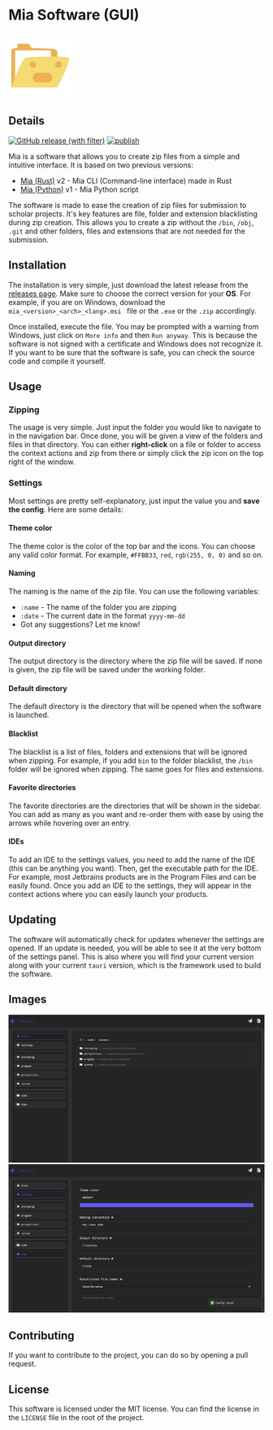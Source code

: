 # Mia Software (GUI)

![Logo](src-tauri/icons/128x128.png)

## Details

[![GitHub release (with filter)](https://img.shields.io/github/v/release/Azuyamat/mia_gui?logo=github)](https://github.com/Azuyamat/mia_gui/releases/latest)
[![publish](https://github.com/Azuyamat/mia_gui/actions/workflows/main.yml/badge.svg?branch=release)](https://github.com/Azuyamat/mia_gui/actions/workflows/main.yml)

Mia is a software that allows you to create zip files from a simple and intuitive interface. It is based on two
previous versions:

- [Mia (Rust)](https://github.com/Azuyamat/mia_rust) v2 - Mia CLI (Command-line interface) made in Rust
- [Mia (Python)](https://github.com/Azuyamat/mia) v1 - Mia Python script

The software is made to ease the creation of zip files for submission to scholar projects. It's key features are
file, folder and extension blacklisting during zip creation. This allows you to create a zip without the `/bin`,
`/obj`, `.git` and other folders, files and extensions that are not needed for the submission.

## Installation

The installation is very simple, just download the latest release from the
[releases page](https://github.com/Azuyamat/mia_gui/releases/latest). Make sure to choose the correct version for
your **OS**. For example, if you are on Windows, download the `mia_<version>_<arch>_<lang>.msi ` file or the `.exe`
or the `.zip` accordingly.

Once installed, execute the file. You may be prompted with a warning from Windows, just click on `More info` and
then `Run anyway`. This is because the software is not signed with a certificate and Windows does not recognize it.
If you want to be sure that the software is safe, you can check the source code and compile it yourself.

## Usage

### Zipping

The usage is very simple. Just input the folder you would like to navigate to in the navigation bar. Once done, you
will be given a view of the folders and files in that directory. You can either **right-click** on a file or folder
to access the context actions and zip from there or simply click the zip icon on the top right of the window.

### Settings

Most settings are pretty self-explanatory, just input the value you and **save the config**. Here are some details:

#### Theme color

The theme color is the color of the top bar and the icons. You can choose any valid color format. For example,
`#FFBB33`, `red`, `rgb(255, 0, 0)` and so on.

#### Naming

The naming is the name of the zip file. You can use the following variables:

- `:name` - The name of the folder you are zipping
- `:date` - The current date in the format `yyyy-mm-dd`
- Got any suggestions? Let me know!

#### Output directory

The output directory is the directory where the zip file will be saved. If none is given, the zip file will be saved
under the working folder.

#### Default directory

The default directory is the directory that will be opened when the software is launched.

#### Blacklist

The blacklist is a list of files, folders and extensions that will be ignored when zipping. For example, if you add
`bin` to the folder blacklist, the `/bin` folder will be ignored when zipping. The same goes for files and extensions.

#### Favorite directories

The favorite directories are the directories that will be shown in the sidebar. You can add as many as you want and
re-order them with ease by using the arrows while hovering over an entry.

#### IDEs

To add an IDE to the settings values, you need to add the name of the IDE (this can be anything you want). Then, get
the executable path for the IDE. For example, most Jetbrains products are in the Program Files and can be easily found.
Once you add an IDE to the settings, they will appear in the context actions where you can easily launch your products.

## Updating

The software will automatically check for updates whenever the settings are opened. If an update is needed, you will
be able to see it at the very bottom of the settings panel. This is also where you will find your current version
along with your current `tauri` version, which is the framework used to build the software.

## Images

![Files layout](github_images/files_layout.png)
![Settings layout](github_images/settings_layout.png)

## Contributing

If you want to contribute to the project, you can do so by opening a pull request.

## License

This software is licensed under the MIT license. You can find the license in the `LICENSE` file in the root of the
project.
